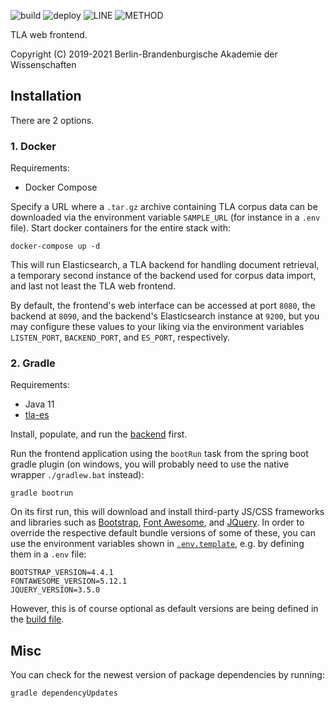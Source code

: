 ![build](https://github.com/JKatzwinkel/tla-web/workflows/build/badge.svg)
![deploy](https://github.com/JKatzwinkel/tla-web/workflows/deploy/badge.svg)
![LINE](https://img.shields.io/badge/line--coverage-84%25-brightgreen.svg)
![METHOD](https://img.shields.io/badge/method--coverage-75%25-yellow.svg)

TLA web frontend.

Copyright (C) 2019-2021 Berlin-Brandenburgische Akademie der Wissenschaften

## Installation

There are 2 options.


### 1. Docker

Requirements:

- Docker Compose

Specify a URL where a `.tar.gz` archive containing TLA corpus data can be downloaded via
the environment variable `SAMPLE_URL` (for instance in a `.env` file).
Start docker containers for the entire stack with:

    docker-compose up -d

This will run Elasticsearch, a TLA backend for handling document retrieval, a temporary 
second instance of the backend used for corpus data import, and last not least the TLA
web frontend.

By default, the frontend's web interface can be accessed at port `8080`, the backend
at `8090`, and the backend's Elasticsearch instance at `9200`, but you may configure these
values to your liking via the environment variables `LISTEN_PORT`, `BACKEND_PORT`, and
`ES_PORT`, respectively.


### 2. Gradle

Requirements:

- Java 11
- [tla-es](https://github.com/JKatzwinkel/tla-es)

Install, populate, and run the [backend](https://github.com/JKatzwinkel/tla-es) first.


Run the frontend application using the `bootRun` task from the spring boot gradle plugin
(on windows, you will probably need to use the native wrapper `./gradlew.bat` instead):

    gradle bootrun

On its first run, this will download and install third-party JS/CSS frameworks and libraries such as
[Bootstrap](https://getbootstrap.com/), [Font Awesome](https://fontawesome.com/), and
[JQuery](https://jquery.com/).
In order to override the respective default bundle versions of some of these, you can use the environment variables
shown in [`.env.template`](.env.template), e.g. by defining them in a `.env` file:

    BOOTSTRAP_VERSION=4.4.1
    FONTAWESOME_VERSION=5.12.1
    JQUERY_VERSION=3.5.0

However, this is of course optional as default versions are being defined in the
[build file](build.gradle).


## Misc

You can check for the newest version of package dependencies by running:

    gradle dependencyUpdates

